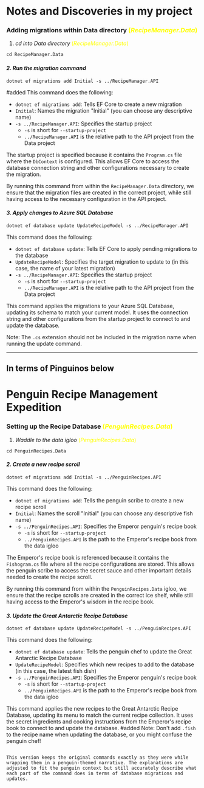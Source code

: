 # Notes and Discoveries in my project 

### Adding migrations within Data directory <span style="color:yellow">(*RecipeManager.Data*)</span>

1. *cd into Data directory* <span style="color:yellow">(*RecipeManager.Data*)</span>

```
cd RecipeManager.Data
```

#### *2. Run the migration command* 
``` 
dotnet ef migrations add Initial -s ../RecipeManager.API
```

#added
This command does the following:
- `dotnet ef migrations add`: Tells EF Core to create a new migration
- `Initial`: Names the migration "Initial" (you can choose any descriptive name)
- `-s ../RecipeManager.API`: Specifies the startup project
  - `-s` is short for `--startup-project`
  - `../RecipeManager.API` is the relative path to the API project from the Data project

The startup project is specified because it contains the `Program.cs` file where the `DbContext` is configured. This allows EF Core to access the database connection string and other configurations necessary to create the migration.

By running this command from within the `RecipeManager.Data` directory, we ensure that the migration files are created in the correct project, while still having access to the necessary configuration in the API project.

#### *3. Apply changes to Azure SQL Database*

```
dotnet ef database update UpdateRecipeModel -s ../RecipeManager.API
```

This command does the following:
- `dotnet ef database update`: Tells EF Core to apply pending migrations to the database
- `UpdateRecipeModel`: Specifies the target migration to update to (in this case, the name of your latest migration)
- `-s ../RecipeManager.API`: Specifies the startup project
  - `-s` is short for `--startup-project`
  - `../RecipeManager.API` is the relative path to the API project from the Data project

This command applies the migrations to your Azure SQL Database, updating its schema to match your current model. It uses the connection string and other configurations from the startup project to connect to and update the database.

Note: The `.cs` extension should not be included in the migration name when running the update command.

<hr/>

## In terms of Pinguinos below 


# Penguin Recipe Management Expedition

### Setting up the Recipe Database <span style="color:yellow">(*PenguinRecipes.Data*)</span>

1. *Waddle to the data igloo* <span style="color:yellow">(*PenguinRecipes.Data*)</span>

```
cd PenguinRecipes.Data
```

#### *2. Create a new recipe scroll* 
```
dotnet ef migrations add Initial -s ../PenguinRecipes.API
```

This command does the following:
- `dotnet ef migrations add`: Tells the penguin scribe to create a new recipe scroll
- `Initial`: Names the scroll "Initial" (you can choose any descriptive fish name)
- `-s ../PenguinRecipes.API`: Specifies the Emperor penguin's recipe book
  - `-s` is short for `--startup-project`
  - `../PenguinRecipes.API` is the path to the Emperor's recipe book from the data igloo

The Emperor's recipe book is referenced because it contains the `Fishogram.cs` file where all the recipe configurations are stored. This allows the penguin scribe to access the secret sauce and other important details needed to create the recipe scroll.

By running this command from within the `PenguinRecipes.Data` igloo, we ensure that the recipe scrolls are created in the correct ice shelf, while still having access to the Emperor's wisdom in the recipe book.

#### *3. Update the Great Antarctic Recipe Database*

```
dotnet ef database update UpdateRecipeModel -s ../PenguinRecipes.API
```

This command does the following:
- `dotnet ef database update`: Tells the penguin chef to update the Great Antarctic Recipe Database
- `UpdateRecipeModel`: Specifies which new recipes to add to the database (in this case, the latest fish dish)
- `-s ../PenguinRecipes.API`: Specifies the Emperor penguin's recipe book
  - `-s` is short for `--startup-project`
  - `../PenguinRecipes.API` is the path to the Emperor's recipe book from the data igloo

This command applies the new recipes to the Great Antarctic Recipe Database, updating its menu to match the current recipe collection. It uses the secret ingredients and cooking instructions from the Emperor's recipe book to connect to and update the database.
#added
Note: Don't add `.fish` to the recipe name when updating the database, or you might confuse the penguin chef!
```

This version keeps the original commands exactly as they were while wrapping them in a penguin-themed narrative. The explanations are adjusted to fit the penguin context but still accurately describe what each part of the command does in terms of database migrations and updates.
